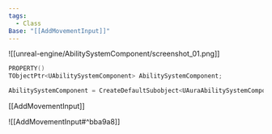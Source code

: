 ```yaml
---
tags:
  - Class
Base: "[[AddMovementInput]]"
---
```




![[unreal-engine/AbilitySystemComponent/screenshot_01.png]]
```cpp
PROPERTY()  
TObjectPtr<UAbilitySystemComponent> AbilitySystemComponent;
```

```cpp title:constructor
AbilitySystemComponent = CreateDefaultSubobject<UAuraAbilitySystemComponent>(TEXT("AbilitySystemComponent"));
```

[[AddMovementInput]]

![[AddMovementInput#^bba9a8]]
